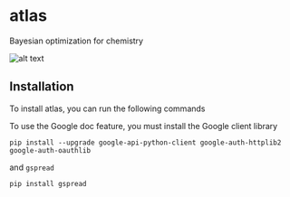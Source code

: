 # atlas
Bayesian optimization for chemistry


![alt text](https://github.com/rileyhickman/matter-guccy/blob/main/static/atlas_logo.png)

## Installation

To install atlas, you can run the following commands

To use the Google doc feature, you must install the Google client library

```
pip install --upgrade google-api-python-client google-auth-httplib2 google-auth-oauthlib
```

and `gspread`

```
pip install gspread
```
